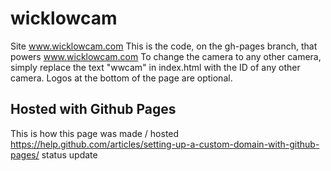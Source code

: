 # wicklowcam
Site www.wicklowcam.com
This is the code, on the gh-pages branch, that powers www.wicklowcam.com
To change the camera to any other camera, simply replace the text "wwcam" in index.html with the ID of any other camera.
Logos at the bottom of the page are optional.

## Hosted with Github Pages
This is how this page was made / hosted https://help.github.com/articles/setting-up-a-custom-domain-with-github-pages/
status update
